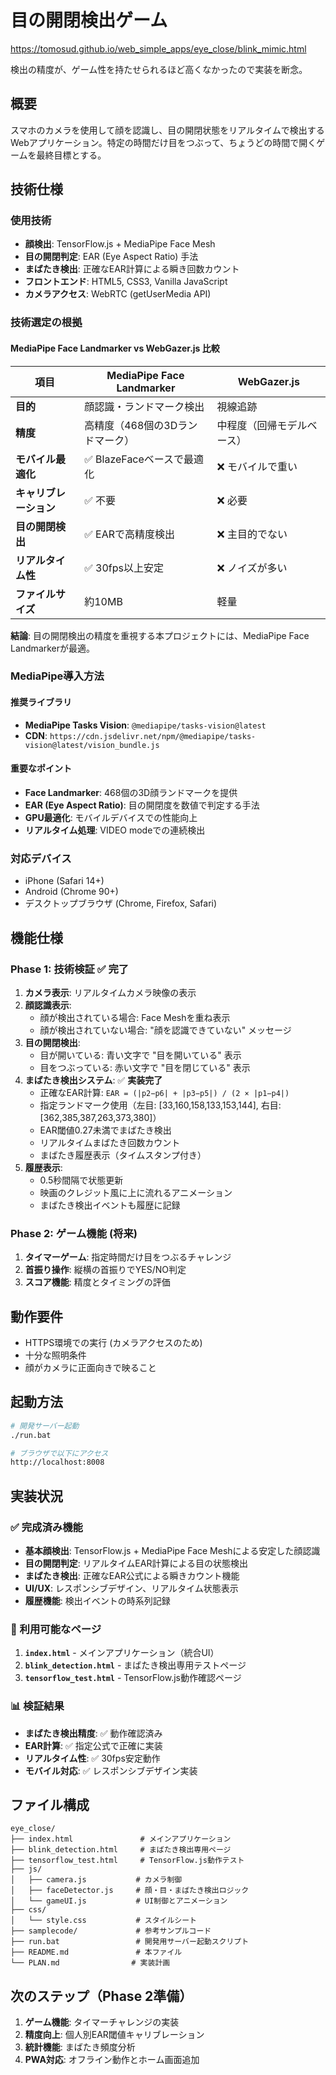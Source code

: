 # 目の開閉検出ゲーム

https://tomosud.github.io/web_simple_apps/eye_close/blink_mimic.html

検出の精度が、ゲーム性を持たせられるほど高くなかったので実装を断念。


## 概要
スマホのカメラを使用して顔を認識し、目の開閉状態をリアルタイムで検出するWebアプリケーション。特定の時間だけ目をつぶって、ちょうどの時間で開くゲームを最終目標とする。


## 技術仕様

### 使用技術
- **顔検出**: TensorFlow.js + MediaPipe Face Mesh
- **目の開閉判定**: EAR (Eye Aspect Ratio) 手法
- **まばたき検出**: 正確なEAR計算による瞬き回数カウント
- **フロントエンド**: HTML5, CSS3, Vanilla JavaScript
- **カメラアクセス**: WebRTC (getUserMedia API)

### 技術選定の根拠

#### MediaPipe Face Landmarker vs WebGazer.js 比較

| 項目 | MediaPipe Face Landmarker | WebGazer.js |
|------|---------------------------|-------------|
| **目的** | 顔認識・ランドマーク検出 | 視線追跡 |
| **精度** | 高精度（468個の3Dランドマーク） | 中程度（回帰モデルベース） |
| **モバイル最適化** | ✅ BlazeFaceベースで最適化 | ❌ モバイルで重い |
| **キャリブレーション** | ✅ 不要 | ❌ 必要 |
| **目の開閉検出** | ✅ EARで高精度検出 | ❌ 主目的でない |
| **リアルタイム性** | ✅ 30fps以上安定 | ❌ ノイズが多い |
| **ファイルサイズ** | 約10MB | 軽量 |

**結論**: 目の開閉検出の精度を重視する本プロジェクトには、MediaPipe Face Landmarkerが最適。

### MediaPipe導入方法

#### 推奨ライブラリ
- **MediaPipe Tasks Vision**: `@mediapipe/tasks-vision@latest`
- **CDN**: `https://cdn.jsdelivr.net/npm/@mediapipe/tasks-vision@latest/vision_bundle.js`

#### 重要なポイント
- **Face Landmarker**: 468個の3D顔ランドマークを提供
- **EAR (Eye Aspect Ratio)**: 目の開閉度を数値で判定する手法
- **GPU最適化**: モバイルデバイスでの性能向上
- **リアルタイム処理**: VIDEO modeでの連続検出

### 対応デバイス
- iPhone (Safari 14+)
- Android (Chrome 90+)
- デスクトップブラウザ (Chrome, Firefox, Safari)

## 機能仕様

### Phase 1: 技術検証 ✅ 完了
1. **カメラ表示**: リアルタイムカメラ映像の表示
2. **顔認識表示**: 
   - 顔が検出されている場合: Face Meshを重ね表示
   - 顔が検出されていない場合: "顔を認識できていない" メッセージ
3. **目の開閉検出**:
   - 目が開いている: 青い文字で "目を開いている" 表示
   - 目をつぶっている: 赤い文字で "目を閉じている" 表示
4. **まばたき検出システム**: ✅ **実装完了**
   - 正確なEAR計算: `EAR = (|p2−p6| + |p3−p5|) / (2 × |p1−p4|)`
   - 指定ランドマーク使用（左目: [33,160,158,133,153,144], 右目: [362,385,387,263,373,380]）
   - EAR閾値0.27未満でまばたき検出
   - リアルタイムまばたき回数カウント
   - まばたき履歴表示（タイムスタンプ付き）
5. **履歴表示**: 
   - 0.5秒間隔で状態更新
   - 映画のクレジット風に上に流れるアニメーション
   - まばたき検出イベントも履歴に記録

### Phase 2: ゲーム機能 (将来)
1. **タイマーゲーム**: 指定時間だけ目をつぶるチャレンジ
2. **首振り操作**: 縦横の首振りでYES/NO判定
3. **スコア機能**: 精度とタイミングの評価

## 動作要件
- HTTPS環境での実行 (カメラアクセスのため)
- 十分な照明条件
- 顔がカメラに正面向きで映ること

## 起動方法
```bash
# 開発サーバー起動
./run.bat

# ブラウザで以下にアクセス
http://localhost:8008
```

## 実装状況

### ✅ 完成済み機能
- **基本顔検出**: TensorFlow.js + MediaPipe Face Meshによる安定した顔認識
- **目の開閉判定**: リアルタイムEAR計算による目の状態検出
- **まばたき検出**: 正確なEAR公式による瞬きカウント機能
- **UI/UX**: レスポンシブデザイン、リアルタイム状態表示
- **履歴機能**: 検出イベントの時系列記録

### 🧪 利用可能なページ
1. **`index.html`** - メインアプリケーション（統合UI）
2. **`blink_detection.html`** - まばたき検出専用テストページ
3. **`tensorflow_test.html`** - TensorFlow.js動作確認ページ

### 📊 検証結果
- **まばたき検出精度**: ✅ 動作確認済み
- **EAR計算**: ✅ 指定公式で正確に実装
- **リアルタイム性**: ✅ 30fps安定動作
- **モバイル対応**: ✅ レスポンシブデザイン実装

## ファイル構成
```
eye_close/
├── index.html               # メインアプリケーション
├── blink_detection.html     # まばたき検出専用ページ
├── tensorflow_test.html     # TensorFlow.js動作テスト
├── js/
│   ├── camera.js           # カメラ制御
│   ├── faceDetector.js     # 顔・目・まばたき検出ロジック
│   └── gameUI.js           # UI制御とアニメーション
├── css/
│   └── style.css           # スタイルシート
├── samplecode/             # 参考サンプルコード
├── run.bat                 # 開発用サーバー起動スクリプト
├── README.md               # 本ファイル
└── PLAN.md                # 実装計画
```

## 次のステップ（Phase 2準備）
1. **ゲーム機能**: タイマーチャレンジの実装
2. **精度向上**: 個人別EAR閾値キャリブレーション
3. **統計機能**: まばたき頻度分析
4. **PWA対応**: オフライン動作とホーム画面追加
